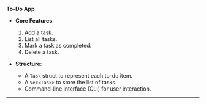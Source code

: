**To-Do App**
- **Core Features**:
  1. Add a task.
  2. List all tasks.
  3. Mark a task as completed.
  4. Delete a task.

- **Structure**:
  - A `Task` struct to represent each to-do item.
  - A `Vec<Task>` to store the list of tasks.
  - Command-line interface (CLI) for user interaction.

---
